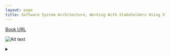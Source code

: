 ```yaml
---
layout: page
title: Software System Architecture, Working With Stakeholders Using Viewpoints and Perspectives
---
```


[Book URL](https://books.google.co.jp/books?isbn=4797376724)

![Alt text](https://g.gravizo.com/source/svg/custom_mark1?https://raw.githubusercontent.com/yasukei/yasukei.github.io/master/_posts/2017-06-02-software-system-architecture.md)
<details> 
<summary></summary>
custom_mark1
@startuml
RelationshipBetweenElements "1..n" --> "2..n" ArchitecturalElement : relates
Architecture *-- Architecture Element : consists of
Architecture "1..n" *-- "1..n" Relationship Between Elements : consists of
Architecture --> "0..n" Architecture Description : documentable
Architecture Definition Process --> "1..n" Architecture : derives definitions
System --> Architecture : has
System --> Stakeholder : satisfies their needs
@enduml

custom_mark1
</details>
